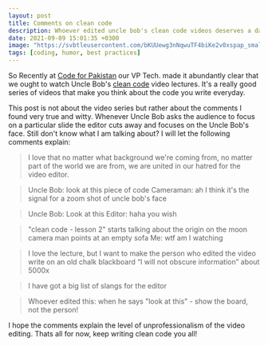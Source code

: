 ```yaml
---
layout: post
title: Comments on clean code
description: Whoever edited uncle bob's clean code videos deserves a darwin award
date: 2021-09-09 15:01:35 +0300
image: "https://svbtleusercontent.com/bKUUewg3nNqwuTF4biKe2v0xspap_small.png"
tags: [coding, humor, best practices]
---
```


So Recently at [Code for Pakistan](https://codeforpakistan.org) our VP Tech. made it abundantly clear that we ought to watch Uncle Bob's [clean code](https://www.youtube.com/playlist?list=PLmmYSbUCWJ4x1GO839azG_BBw8rkh-zOj) video lectures. It's a really good series of videos that make you think about the code you write everyday.

This post is not about the video series but rather about the comments I found very true and witty. Whenever Uncle Bob asks the audience to focus on a particular slide the editor cuts away and focuses on the Uncle Bob's face. Still don't know what I am talking about? I will let the following comments explain:

> I love that no matter what background we're coming from, no matter part of the world we are from, we are united in our hatred for the video editor.

> Uncle Bob: look at this piece of code
> Cameraman: ah I think it's the signal for a zoom shot of uncle bob's face

> Uncle Bob: Look at this
> Editor: haha you wish

> "clean code - lesson 2"
> starts talking about the origin on the moon
> camera man points at an empty sofa
> Me: wtf am I watching

> I love the lecture, but I want to make the person who edited the video write on an old chalk blackboard “I will not obscure information” about 5000x

> I have got a big list of slangs for the editor

> Whoever edited this: when he says "look at this" - show the board, not the person!

I hope the comments explain the level of unprofessionalism of the video editing. Thats all for now, keep writing clean code you all!
